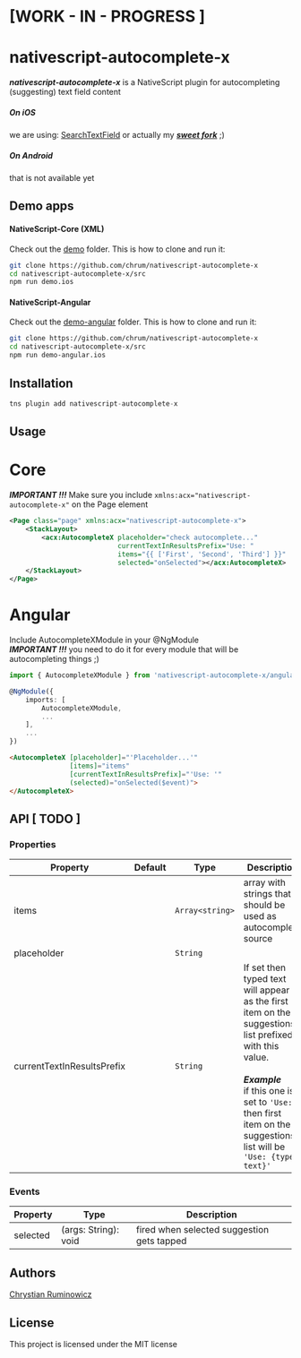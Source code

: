 # [WORK - IN - PROGRESS ]
# nativescript-autocomplete-x

***nativescript-autocomplete-x*** is a NativeScript plugin for autocompleting (suggesting) text field content

##### On ***iOS*** 
 we are using:
[SearchTextField](https://github.com/apasccon/SearchTextField)
or actually my ***[sweet fork](https://github.com/chrum/SearchTextField)*** ;)

##### On Android
that is not available yet

## Demo apps

#### NativeScript-Core (XML)
Check out the [demo](/demo) folder. This is how to clone and run it:

```bash
git clone https://github.com/chrum/nativescript-autocomplete-x
cd nativescript-autocomplete-x/src
npm run demo.ios
```

#### NativeScript-Angular
Check out the [demo-angular](/demo-angular) folder. This is how to clone and run it:

```bash
git clone https://github.com/chrum/nativescript-autocomplete-x
cd nativescript-autocomplete-x/src
npm run demo-angular.ios
```
## Installation
```javascript
tns plugin add nativescript-autocomplete-x
```

## Usage 

# Core
***IMPORTANT !!!*** Make sure you include `xmlns:acx="nativescript-autocomplete-x"` on the Page element
```xml
<Page class="page" xmlns:acx="nativescript-autocomplete-x">
    <StackLayout>
        <acx:AutocompleteX placeholder="check autocomplete..."
                           currentTextInResultsPrefix="Use: "
                           items="{{ ['First', 'Second', 'Third'] }}"
                           selected="onSelected"></acx:AutocompleteX>
    </StackLayout>
</Page>

```

# Angular
Include AutocompleteXModule in your @NgModule  
***IMPORTANT !!!*** you need to do it for every module that will be autocompleting things ;)
```typescript
import { AutocompleteXModule } from 'nativescript-autocomplete-x/angular';

@NgModule({
    imports: [
        AutocompleteXModule,
        ...
    ],
    ...
})
```

```html
<AutocompleteX [placeholder]="'Placeholder...'"
               [items]="items"
               [currentTextInResultsPrefix]="'Use: '"
               (selected)="onSelected($event)">
</AutocompleteX>
```

## API [ TODO ]
### Properties    
| Property | Default | Type | Description |
| --- | --- | --- | --- |
| items |  | `Array<string>` | array with strings that should be used as autocomplete source |
| placeholder |  | `String` |  |
| currentTextInResultsPrefix |  | `String` | If set then typed text will appear as the first item on the suggestions list prefixed with this value. <br><br>***Example*** <br>if this one is set to  `'Use:'`<br> then first item on the suggestions list will be `'Use: {typed text}'`  |

### Events    
| Property | Type | Description |
| --- | --- | --- |
| selected | (args: String): void | fired when selected suggestion gets tapped |

## Authors

[Chrystian Ruminowicz](http://chrum.it)

## License

This project is licensed under the MIT license
